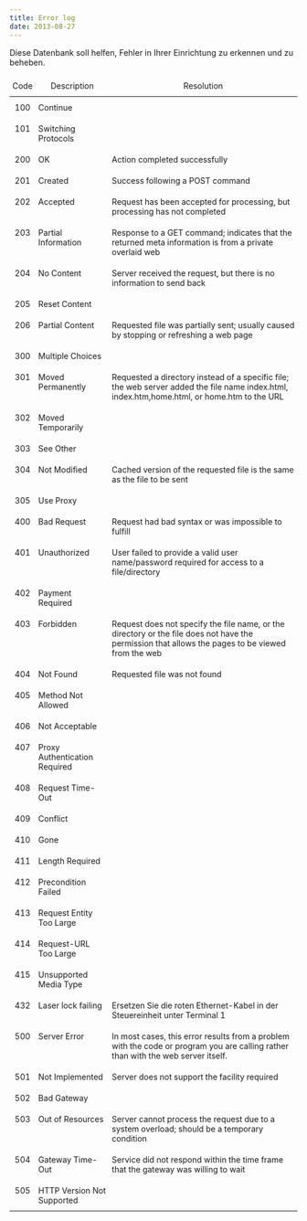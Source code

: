 ```yaml
---
title: Error log
date: 2013-08-27
---
```


Diese Datenbank soll helfen, Fehler in Ihrer Einrichtung zu erkennen und zu beheben.

<style type="text/css">
.tg  {border-collapse:collapse;border-spacing:0;margin:0px auto;}
.tg td{border-style:solid;border-width:0px;font-size:14px;overflow:hidden;
  padding:10px 5px;word-break:normal;}
.tg th{border-style:solid;border-width:0px;font-size:14px;font-weight:normal;
  overflow:hidden;padding:10px 5px;word-break:normal;}
.tg .tg-baqh{text-align:center;vertical-align:top}
.tg .tg-u5z2{font-family:inherit;text-align:center;vertical-align:top}
.tg .tg-0lax{text-align:left;vertical-align:top}
</style>
<table class="tg">
<thead>
  <tr>
    <th class="tg-u5z2">Code</th>
    <th class="tg-baqh">Description</th>
    <th class="tg-baqh">Resolution</th>
  </tr>
</thead>
<tbody>
  <tr>
    <td class="tg-baqh">100</td>
    <td class="tg-0lax">Continue</td>
    <td class="tg-0lax"></td>
  </tr>
  <tr>
    <td class="tg-baqh">101</td>
    <td class="tg-0lax">Switching Protocols</td>
    <td class="tg-0lax"></td>
  </tr>
  <tr>
    <td class="tg-baqh">200</td>
    <td class="tg-0lax">OK</td>
    <td class="tg-0lax">Action completed successfully</td>
  </tr>
  <tr>
    <td class="tg-baqh">201</td>
    <td class="tg-0lax">Created</td>
    <td class="tg-0lax">Success following a POST command</td>
  </tr>
  <tr>
    <td class="tg-baqh">202</td>
    <td class="tg-0lax">Accepted</td>
    <td class="tg-0lax">Request has been accepted for processing, but processing has not completed</td>
  </tr>
  <tr>
    <td class="tg-baqh">203</td>
    <td class="tg-0lax">Partial Information</td>
    <td class="tg-0lax">Response to a GET command; indicates that the returned meta information is from a private overlaid web</td>
  </tr>
  <tr>
    <td class="tg-baqh">204</td>
    <td class="tg-0lax">No Content</td>
    <td class="tg-0lax">Server received the request, but there is no information to send back</td>
  </tr>
  <tr>
    <td class="tg-baqh">205</td>
    <td class="tg-0lax">Reset Content</td>
    <td class="tg-0lax"></td>
  </tr>
  <tr>
    <td class="tg-baqh">206</td>
    <td class="tg-0lax">Partial Content</td>
    <td class="tg-0lax">Requested file was partially sent; usually caused by stopping or refreshing a web page</td>
  </tr>
  <tr>
    <td class="tg-baqh">300</td>
    <td class="tg-0lax">Multiple Choices</td>
    <td class="tg-0lax"></td>
  </tr>
  <tr>
    <td class="tg-baqh">301</td>
    <td class="tg-0lax">Moved Permanently</td>
    <td class="tg-0lax">Requested a directory instead of a specific file; the web server added the file name index.html, index.htm,home.html, or home.htm to the URL</td>
  </tr>
  <tr>
    <td class="tg-baqh">302</td>
    <td class="tg-0lax">Moved Temporarily</td>
    <td class="tg-0lax"></td>
  </tr>
  <tr>
    <td class="tg-baqh">303</td>
    <td class="tg-0lax">See Other</td>
    <td class="tg-0lax"></td>
  </tr>
  <tr>
    <td class="tg-baqh">304</td>
    <td class="tg-0lax">Not Modified</td>
    <td class="tg-0lax">Cached version of the requested file is the same as the file to be sent</td>
  </tr>
  <tr>
    <td class="tg-baqh">305</td>
    <td class="tg-0lax">Use Proxy</td>
    <td class="tg-0lax"></td>
  </tr>
  <tr>
    <td class="tg-baqh">400</td>
    <td class="tg-0lax">Bad Request</td>
    <td class="tg-0lax">Request had bad syntax or was impossible to fulfill</td>
  </tr>
  <tr>
    <td class="tg-baqh">401</td>
    <td class="tg-0lax">Unauthorized</td>
    <td class="tg-0lax">User failed to provide a valid user name/password required for access to a file/directory</td>
  </tr>
  <tr>
    <td class="tg-baqh">402</td>
    <td class="tg-0lax">Payment Required</td>
    <td class="tg-0lax"></td>
  </tr>
  <tr>
    <td class="tg-baqh">403</td>
    <td class="tg-0lax">Forbidden</td>
    <td class="tg-0lax">Request does not specify the file name, or the directory or the file does not have the permission that allows the pages to be viewed from the web</td>
  </tr>
  <tr>
    <td class="tg-baqh">404</td>
    <td class="tg-0lax">Not Found</td>
    <td class="tg-0lax">Requested file was not found</td>
  </tr>
  <tr>
    <td class="tg-baqh">405</td>
    <td class="tg-0lax">Method Not Allowed</td>
    <td class="tg-0lax"></td>
  </tr>
  <tr>
    <td class="tg-baqh">406</td>
    <td class="tg-0lax">Not Acceptable</td>
    <td class="tg-0lax"></td>
  </tr>
  <tr>
    <td class="tg-baqh">407</td>
    <td class="tg-0lax">Proxy Authentication Required</td>
    <td class="tg-0lax"></td>
  </tr>
  <tr>
    <td class="tg-baqh">408</td>
    <td class="tg-0lax">Request Time-Out</td>
    <td class="tg-0lax"></td>
  </tr>
  <tr>
    <td class="tg-baqh">409</td>
    <td class="tg-0lax">Conflict</td>
    <td class="tg-0lax"></td>
  </tr>
  <tr>
    <td class="tg-baqh">410</td>
    <td class="tg-0lax">Gone</td>
    <td class="tg-0lax"></td>
  </tr>
  <tr>
    <td class="tg-baqh">411</td>
    <td class="tg-0lax">Length Required</td>
    <td class="tg-0lax"></td>
  </tr>
  <tr>
    <td class="tg-baqh">412</td>
    <td class="tg-0lax">Precondition Failed</td>
    <td class="tg-0lax"></td>
  </tr>
  <tr>
    <td class="tg-baqh">413</td>
    <td class="tg-0lax">Request Entity Too Large</td>
    <td class="tg-0lax"></td>
  </tr>
  <tr>
    <td class="tg-baqh">414</td>
    <td class="tg-0lax">Request-URL Too Large</td>
    <td class="tg-0lax"></td>
  </tr>
  <tr>
    <td class="tg-baqh">415</td>
    <td class="tg-0lax">Unsupported Media Type</td>
    <td class="tg-0lax"></td>
  </tr>
  <tr>
    <td class="tg-baqh">432</td>
    <td class="tg-0lax">Laser lock failing</td>
    <td class="tg-0lax">Ersetzen Sie die roten Ethernet-Kabel in der Steuereinheit unter Terminal 1</td>
  </tr>
  <tr>
    <td class="tg-baqh">500</td>
    <td class="tg-0lax">Server Error</td>
    <td class="tg-0lax">In most cases, this error results from a problem with the code or program you are calling rather than with the web server itself.</td>
  </tr>
  <tr>
    <td class="tg-baqh">501</td>
    <td class="tg-0lax">Not Implemented</td>
    <td class="tg-0lax">Server does not support the facility required</td>
  </tr>
  <tr>
    <td class="tg-baqh">502</td>
    <td class="tg-0lax">Bad Gateway</td>
    <td class="tg-0lax"></td>
  </tr>
  <tr>
    <td class="tg-baqh">503</td>
    <td class="tg-0lax">Out of Resources</td>
    <td class="tg-0lax">Server cannot process the request due to a system overload; should be a temporary condition</td>
  </tr>
  <tr>
    <td class="tg-baqh">504</td>
    <td class="tg-0lax">Gateway Time-Out</td>
    <td class="tg-0lax">Service did not respond within the time frame that the gateway was willing to wait</td>
  </tr>
  <tr>
    <td class="tg-baqh">505</td>
    <td class="tg-0lax">HTTP Version Not Supported</td>
    <td class="tg-0lax"></td>
  </tr>
</tbody>
</table>
